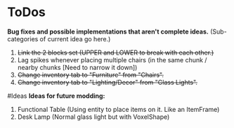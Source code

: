 <H1>ToDos</H1>

**Bug fixes and possible implementations that aren't complete ideas.** (Sub-categories of current idea go here.)

1. ~~Link the 2 blocks set (UPPER and LOWER to break with each other.)~~
2. Lag spikes whenever placing multiple chairs (in the same chunk / nearby chunks [Need to narrow it down])
3. ~~Change inventory tab to "Furniture" from "Chairs".~~ 
3. ~~Change inventory tab to "Lighting/Decor" from "Glass Lights".~~ 

#Ideas
**Ideas for future modding:**
1. Functional Table (Using entity to place items on it. Like an ItemFrame)
2. Desk Lamp (Normal glass light but with VoxelShape)
